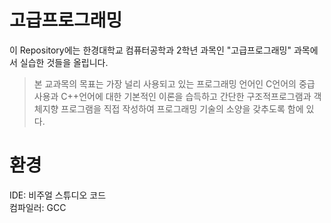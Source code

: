 # 고급프로그래밍
이 Repository에는 한경대학교 컴퓨터공학과 2학년 과목인 "고급프로그래밍" 과목에서 실습한 것들을 올립니다.

> 본 교과목의 목표는 가장 널리 사용되고 있는 프로그래밍 언어인 C언어의 중급 사용과 C++언어에 대한 기본적인 이론을 습득하고
간단한 구조적프로그램과 객체지향 프로그램을 직접 작성하여 프로그래밍 기술의 소양을 갖추도록 함에 있다.

# 환경
IDE: 비주얼 스튜디오 코드<br>
컴파일러: GCC
